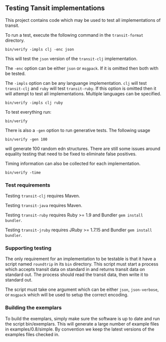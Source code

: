 ## Testing Tansit implementations

This project contains code which may be used to test all
implementations of transit.

To run a test, execute the following command in the `transit-format`
directory.

```
bin/verify -impls clj -enc json
```

This will test the `json` version of the `transit-clj` implementation.

The `-enc` option can be either `json` or `msgpack`. If it is omitted
then both with be tested.

The `-impls` option can be any languange implementation. `clj` will
test `transit-clj` and `ruby` will test `transit-ruby`. If this option
is omitted then it will attempt to test all implementations. Multiple
languages can be specified.

```
bin/verify -impls clj ruby
```

To test everything run:

```
bin/verify
```

There is also a `-gen` option to run generative tests. The following usage

```
bin/verify -gen 100
```

will generate 100 random edn structures. There are still some issues
around equality testing that need to be fixed to eliminate false
positives.

Timing information can also be collected for each implementation.

```
bin/verify -time
```

### Test requirements

Testing `transit-clj` requires Maven.

Testing `transit-java` requires Maven.

Testing `transit-ruby` requires Ruby >= 1.9 and Bundler `gem install bundler`.

Testing `transit-jruby` requires JRuby >= 1.7.15 and Bundler `gem install bundler`.


### Supporting testing

The only requirement for an implementation to be testable is that it
have a script named `roundtrip` in its `bin` directory. This script
must start a process which accepts transit data on standard in and
returns transit data on standard out. The process should read the
transit data, then write it to standard out.

The script must take one argument which can be either `json`,
`json-verbose`, or `msgpack` which will be used to setup the correct
encoding.


### Building the exemplars

To build the exemplars, simply make sure the software is up to date
and run the script bin/exemplars. This will generate a large number of
example files in examples/0.8/simple. By convention we keep the latest
versions of the examples files checked in.
